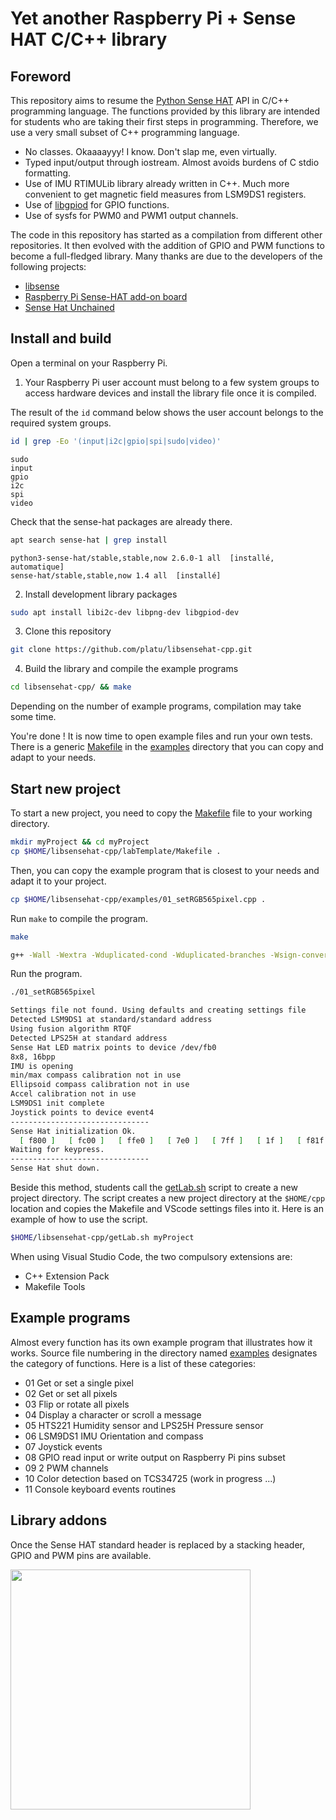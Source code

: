 # Yet another Raspberry Pi + Sense HAT C/C++ library

## Foreword

This repository aims to resume the [Python Sense
HAT](https://github.com/astro-pi/python-sense-hat) API in C/C++ programming
language. The functions provided by this library are intended for students who
are taking their first steps in programming. Therefore, we use a very small
subset of C++ programming language.

- No classes. Okaaaayyy! I know. Don't slap me, even virtually.
- Typed input/output through iostream. Almost avoids burdens of C stdio formatting.
- Use of IMU RTIMULib library already written in C++. Much more convenient to
  get magnetic field measures from LSM9DS1 registers.
- Use of [libgpiod](https://git.kernel.org/pub/scm/libs/libgpiod/libgpiod.git/) for GPIO functions.
- Use of sysfs for PWM0 and PWM1 output channels.

The code in this repository has started as a compilation from different other
repositories. It then evolved with the addition of GPIO and PWM functions to
become a full-fledged library. Many thanks are due to the developers of the
following projects:

- [libsense](https://github.com/moshegottlieb/libsense)
- [Raspberry Pi Sense-HAT add-on board](https://github.com/davebm1/c-sense-hat)
- [Sense Hat Unchained](https://github.com/bitbank2/sense_hat_unchained)

## Install and build

Open a terminal on your Raspberry Pi.

1. Your Raspberry Pi user account must belong to a few system groups to access
   hardware devices and install the library file once it is compiled.

The result of the `id` command below shows the user account belongs to the
required system groups.

```bash
id | grep -Eo '(input|i2c|gpio|spi|sudo|video)'
```

```bash=
sudo
input
gpio
i2c
spi
video
```

Check that the sense-hat packages are already there.

```bash
apt search sense-hat | grep install
```

```bash=
python3-sense-hat/stable,stable,now 2.6.0-1 all  [installé, automatique]
sense-hat/stable,stable,now 1.4 all  [installé]
```

2. Install development library packages

```bash
sudo apt install libi2c-dev libpng-dev libgpiod-dev
```

3. Clone this repository

```bash
git clone https://github.com/platu/libsensehat-cpp.git
```

4. Build the library and compile the example programs

```bash
cd libsensehat-cpp/ && make
```

Depending on the number of example programs, compilation may take some time.

You're done ! It is now time to open example files and run your own tests.
There is a generic [Makefile](examples/Makefile) in the [examples](examples/)
directory that you can copy and adapt to your needs.

## Start new project

To start a new project, you need to copy the [Makefile](labTemplate/Makefile) file to your working directory.

```bash
mkdir myProject && cd myProject
cp $HOME/libsensehat-cpp/labTemplate/Makefile .
```

Then, you can copy the example program that is closest to your needs and adapt it to your project.

```bash
cp $HOME/libsensehat-cpp/examples/01_setRGB565pixel.cpp .
```

Run `make` to compile the program.

```bash
make
```

```bash
g++ -Wall -Wextra -Wduplicated-cond -Wduplicated-branches -Wsign-conversion -Wlogical-op -Wuseless-cast -Werror -pedantic -std=gnu++2a -o 01_setRGB565pixel 01_setRGB565pixel.cpp -lsensehat-c++ -lpng -li2c -lm -lRTIMULib -lgpiod
```

Run the program.

```bash
./01_setRGB565pixel
```

```bash
Settings file not found. Using defaults and creating settings file
Detected LSM9DS1 at standard/standard address
Using fusion algorithm RTQF
Detected LPS25H at standard address
Sense Hat LED matrix points to device /dev/fb0
8x8, 16bpp
IMU is opening
min/max compass calibration not in use
Ellipsoid compass calibration not in use
Accel calibration not in use
LSM9DS1 init complete
Joystick points to device event4
-------------------------------
Sense Hat initialization Ok.
  [ f800 ]   [ fc00 ]   [ ffe0 ]   [ 7e0 ]   [ 7ff ]   [ 1f ]   [ f81f ]   [ fc10 ]
Waiting for keypress.
-------------------------------
Sense Hat shut down.
```

Beside this method, students call the [getLab.sh](getLab.sh) script to create a new project directory.
The script creates a new project directory at the `$HOME/cpp` location and copies the Makefile and VScode settings files into it. Here is an example of how to use the script.

```bash
$HOME/libsensehat-cpp/getLab.sh myProject
```

When using Visual Studio Code, the two compulsory extensions are:

- C++ Extension Pack
- Makefile Tools

## Example programs

Almost every function has its own example program that illustrates how it
works. Source file numbering in the directory named [examples](examples/)
designates the category of functions. Here is a list of these categories:

- 01 Get or set a single pixel
- 02 Get or set all pixels
- 03 Flip or rotate all pixels
- 04 Display a character or scroll a message
- 05 HTS221 Humidity sensor and LPS25H Pressure sensor
- 06 LSM9DS1 IMU Orientation and compass
- 07 Joystick events
- 08 GPIO read input or write output on Raspberry Pi pins subset
- 09 2 PWM channels
- 10 Color detection based on TCS34725 (work in progress ...)
- 11 Console keyboard events routines

## Library addons

Once the Sense HAT standard header is replaced by a stacking header, GPIO and
PWM pins are available.

<img src="https://inetdoc.net/images/sensehat_stacking.jpg" width="384px" />
